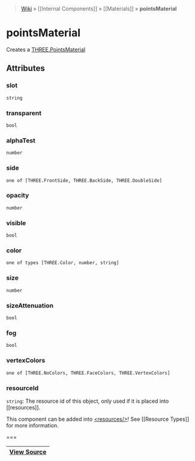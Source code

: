 > [Wiki](Home) » [[Internal Components]] » [[Materials]] » **pointsMaterial**

# pointsMaterial

Creates a [THREE.PointsMaterial](http://threejs.org/docs/#Reference/Materials/PointsMaterial)

## Attributes
### slot
``` string ```

### transparent
``` bool ```

### alphaTest
``` number ```

### side
``` one of [THREE.FrontSide, THREE.BackSide, THREE.DoubleSide] ```

### opacity
``` number ```

### visible
``` bool ```

### color
``` one of types [THREE.Color, number, string] ```

### size
``` number ```

### sizeAttenuation
``` bool ```

### fog
``` bool ```

### vertexColors
``` one of [THREE.NoColors, THREE.FaceColors, THREE.VertexColors] ```

### resourceId
``` string ```: The resource id of this object, only used if it is placed into [[resources]].

This component can be added into [&lt;resources/&gt;](resources)! See [[Resource Types]] for more information.

===

|**[View Source](../blob/master/src/lib/descriptors/Material/PointsMaterialDescriptor.js)**|
 ---|
